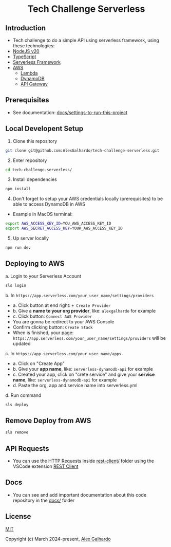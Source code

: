 <div align="center">
  	<h1 align="center">Tech Challenge Serverless</h1>
</div>

## Introduction
- Tech challenge to do a simple API using serverless framework, using these technologies:
- [NodeJS v20](https://nodejs.org)
- [TypeScript](https://www.typescriptlang.org/)
- [Serverless Framework](https://www.serverless.com/)
- [AWS](https://aws.amazon.com/)
   - [Lambda](https://aws.amazon.com/lambda/)
   - [DynamoDB](https://aws.amazon.com/dynamodb/)
   - [API Gateway](https://aws.amazon.com/api-gateway/)

## Prerequisites
- See documentation: [docs/settings-to-run-this-project](./docs/settings-to-run-this-project.md)

## Local Developent Setup

1. Clone this repository
```bash
git clone git@github.com:AlexGalhardo/tech-challenge-serverless.git
```

2. Enter repository
```bash
cd tech-challenge-serverless/
```

3. Install dependencies
```bash
npm install
```

4. Don't forget to setup your AWS credentials locally (prerequisites) to be able to access DynamoDB in AWS
- Example in MacOS terminal:
```bash
export AWS_ACCESS_KEY_ID=YOU_AWS_ACCESS_KEY_ID
export AWS_SECRET_ACCESS_KEY=YOUR_AWS_ACCESS_KEY_ID
```

5. Up server locally
```bash
npm run dev
```

## Deploying to AWS

a. Login to your Serverless Account
```bash
sls login
```

b. In `https://app.serverless.com/your_user_name/settings/providers`
   - a. Click button at end right: `+ Create Provider`
   - b. Give a **name to your org provider**, like: `alexgalhardo` for example
   - c. Click button: `Connect AWS Provider`
   - You are gonna be redirect to your AWS Console
   - Confirm clicking button: `Create Stack`
   - When is finished, your page: `https://app.serverless.com/your_user_name/settings/providers` will be updated

c. In `https://app.serverless.com/your_user_name/apps`
   - a. Click on "Create App"
   - b. Give your **app name**, like: `serverless-dynamodb-api` for example
   - c. Created your app, click on "crete service" and give your **service name**, like: `serverless-dynamodb-api` for example
   - d. Paste the org, app and service name into serverless.yml

d. Run command
```bash
sls deploy
```

## Remove Deploy from AWS
```bash
sls remove
```

## API Requests
- You can use the HTTP Requests inside [rest-client/](./rest-client/) folder using the VSCode extension [REST Client](https://marketplace.visualstudio.com/items?itemName=humao.rest-client)

## Docs
- You can see and add important documentation about this code repository in the [docs/](./docs/) folder

## License

[MIT](http://opensource.org/licenses/MIT)

Copyright (c) March 2024-present, [Alex Galhardo](https://github.com/AlexGalhardo)
